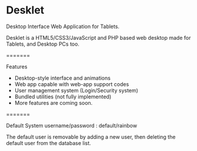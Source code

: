 Desklet
=======

Desktop Interface Web Application for Tablets.

Desklet is a HTML5/CSS3/JavaScript and PHP based web desktop made for Tablets, and Desktop PCs too.


=======

Features

- Desktop-style interface and animations
- Web app capable with web-app support codes
- User management system (Login/Security system)
- Bundled utilities (not fully implemented)
- More features are coming soon.

=======

Default System username/password : default/rainbow

The default user is removable by adding a new user, then deleting the default user from the database list.
